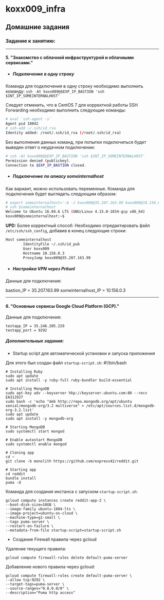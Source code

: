 # koxx009_infra

## Домашние задания
### Задание к занятию:
------------
#### 5. "Знакомство с облачной инфраструктурой и облачными сервисами."
- ##### Подключение в одну строку

Команда для подключения в одну строку необходимо выполнить команду:
	`ssh -At koxx009@$EXP_IP_BASTION 'ssh $INT_IP_SOMEINTERNALHOST'`

Следует отменить, что в CentOS 7 для корректной работы SSH Forwarding необходимо выполнить следующие команды:
```bash
# eval `ssh-agent -s`
Agent pid 18042
# ssh-add ~/.ssh/id_rsa
Identity added: /root/.ssh/id_rsa (/root/.ssh/id_rsa)
```

Без выполнения данных команд, при попытки подключиться будет выведен ответ о неудачном подключении:
```bash
# ssh -At koxx009@$EXP_IP_BASTION 'ssh $INT_IP_SOMEINTERNALHOST'
Permission denied (publickey).
Connection to $EXP_IP_BASTION closed.
```

- ##### Подключение по алиасу someinternalhost

Как вариант, можно использовать переменные. Команда для подключения будет выглядеть следующим образом:
```bash
# export someinternalhost='-A -J koxx009@35.207.163.99 koxx009@10.156.0.3'
# ssh $someinternalhost
Welcome to Ubuntu 16.04.6 LTS (GNU/Linux 4.15.0-1034-gcp x86_64)
koxx009@someinternalhost:~$
```
**UPD:**
Более корректный способ:
Необходимо отредактировать файл `/etc/ssh/ssh_config`, добавив в конец следующие строки:

```bash
Host someinternalhost
        IdentityFile ~/.ssh/id_pub
        User koxx009
        Hostname 10.156.0.3
        ProxyJump koxx009@35.207.163.99
```

- ##### Настройка VPN через Pritunl
Данные для подключения:

bastion_IP = 35.207.163.99
someinternalhost_IP = 10.156.0.3


---------

#### 6. "Основные сервисы Google Cloud Platform (GCP)."

Данные для подключения:

    testapp_IP = 35.246.205.229
    testapp_port = 9292

##### Дополнительные задания:
* Startup script для автоматической установки и запуска приложения

Для этого был создан файл  `startup-script.sh`:
    #!/bin/bash
    
    # Installing Ruby
    sudo apt update
    sudo apt install -y ruby-full ruby-bundler build-essential
    
    # Installing MongoDB
    sudo apt-key adv --keyserver hkp://keyserver.ubuntu.com:80 --recv EA312927
    sudo bash -c 'echo "deb http://repo.mongodb.org/apt/ubuntu xenial/mongodb-org/3.2 multiverse" > /etc/apt/sources.list.d/mongodb-org-3.2.list'
    sudo apt update
    sudo apt install -y mongodb-org
    
    # Starting MongoDB
    sudo systemctl start mongod
    
    # Enable autostart MongoDB
    sudo systemctl enable mongod
    
    # Cloning app
    cd ~
    git clone -b monolith https://github.com/express42/reddit.git
    
    # Starting app
    cd reddit
    bundle install
    puma -d
    

Команда для создания инстанса с запуском  `startup-script.sh`:

    gcloud compute instances create reddit-app-2 \
    --boot-disk-size=10GB \
    --image-family ubuntu-1604-lts \
    --image-project=ubuntu-os-cloud \
    --machine-type=g1-small \
    --tags puma-server \
    --restart-on-failure \
    --metadata-from-file startup-script=startup-script.sh

* Создание Firewall правила через gcloud

Удаление текущего правила:

    gcloud compute firewall-rules delete default-puma-server


Добавление нового правила через gcloud:

    gcloud compute firewall-rules create default-puma-server \
    --allow tcp:9292 \
    --target-tags=puma-server \
    --source-ranges="0.0.0.0/0" \
    --description="Puma http access"
    

